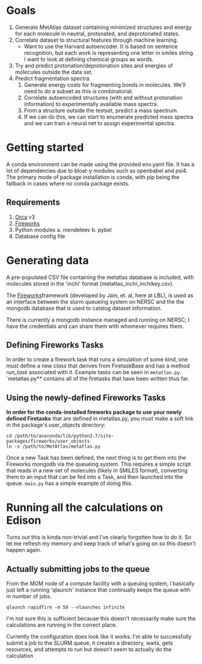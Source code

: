 # Goals
1. Generate MetAtlas dataset containing minimized structures and energy for each
   molecule in neutral, protonated, and deprotonated states.  
2. Correlate dataset to structural features through machine learning.
    - Want to use the Harvard autoencoder. It is based on sentence recognition,
      but each work is representing one letter in smiles string. I want to look
      at defining chemical groups as words.  
3. Try and predict protonation/deprotonation sites and energies of molecules outside the data set.  
4. Predict fragmentation spectra
    1. Generate energy costs for fragmenting bonds in molecules. We'll need to
       do a subset as this is combinatorial.  
    2. Correlate autoencoded structures (with and without protonation
       information) to experimentally available mass spectra.  
    3. From a structure outside the testset, predict a mass spectrum.  
    4. If we can do this, we can start to enumerate predicted mass spectra and
       we can train a neural net to assign
       experimental spectra.

# Getting started
A conda environment can be made using the provided env.yaml file. It has 
a lot of dependencies due to bloat-y modules such as openbabel and psi4. The 
primary mode of package installation is conda, with pip being the fallback 
in cases where no conda package exists.

## Requirements
1. [Orca](https://orcaforum.cec.mpg.de/) v3
2. [Fireworks](https://github.com/materialsproject/fireworks)
3. Python modules
    a. mendeleev
    b. pybel
4. Database config file

# Generating data
A pre-populated CSV file containing the metatlas database is included, with 
molecules stored in the 'inchi' format (metatlas_inchi_inchikey.csv). 

The [Fireworks](https://github.com/materialsproject/fireworks)framework
(developed by Jain, et. al, here at LBL), is used as an interface between the
slurm queueing system on NERSC and the the mongodb database that is used to
catalog dataset information.

There is currently a mongodb instance managed and running on NERSC; I have the
credentials and can share them with whomever requires them.

## Defining Fireworks Tasks
In order to create a firework task that runs a simulation of some kind, one must
define a new _class_ that derives from FiretaskBase and has a method _run_task_
associated with it. Example tasks can be seen in `metatlas.py`. `metatlas.py**
contains all of the firetasks that have been written thus far.

## Using the newly-defined Fireworks Tasks
**In order for the conda-installed fireworks package to use your newly defined
Firetasks** that are defined in metatlas.py, you must make a soft link in the
package's user_objects directory:

```
cd /path/to/anaconda/lib/python2.7/site-packages/fireworks/user_objects
ln -s /path/to/MetAtlas/metatlas.py 
```

Once a new Task has been defined, the next thing is to get them into the
Fireworks mongodb via the queueing system. This requires a simple script that
reads in a new set of molecules (likely in SMILES format), converting them to an
input that can be fed into a Task, and then launched into the queue. `main.py`
has a simple example of doing this.
# Running all the calculations on Edison

Turns out this is kinda non-trivial and I've clearly forgotten how to do it. So
let me refresh my memory and keep track of what's going on so this doesn't
happen again.

## Actually submitting jobs to the queue
From the MOM node of a compute facility with a queuing system, I basically just
left a running 'qlaunch' instance that continually keeps the queue with m number
of jobs.

```qlaunch rapidfire -m 50 --nlaunches infinite```

I'm not sure this is sufficient because this doesn't  necessarily make sure the
calculations are running in the correct place.

Currently the configuration does look like it works. I'm able to successfully
submit a job to the SLURM queue, it creates a directory, waits, gets resources,
and attempts to run but doesn't seem to actually do the calculation
